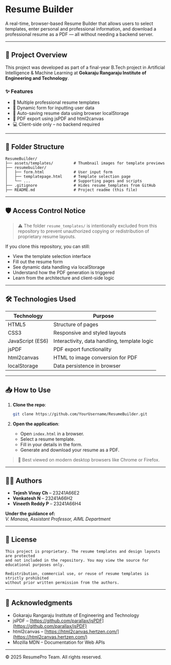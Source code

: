 
# Resume Builder

A real-time, browser-based Resume Builder that allows users to select templates, enter personal and professional information, and download a professional resume as a PDF — all without needing a backend server.

---

## 🚀 Project Overview

This project was developed as part of a final-year B.Tech project in Artificial Intelligence & Machine Learning at **Gokaraju Rangaraju Institute of Engineering and Technology**.

### ✨ Features
- 🎨 Multiple professional resume templates
- 🧾 Dynamic form for inputting user data
- 💾 Auto-saving resume data using browser localStorage
- 📄 PDF export using jsPDF and html2canvas
- 💻 Client-side only – no backend required

---

## 📂 Folder Structure

```
ResumeBuilder/
├── assets/templates/         # Thumbnail images for template previews
├── resumebuilder/
│   ├── form.html             # User input form
│   ├── templatepage.html     # Template selection page
│   └── ...                   # Supporting pages and scripts
├── .gitignore                # Hides resume_templates from GitHub
├── README.md                 # Project readme (this file)
```

---

## 🛡️ Access Control Notice

> ⚠️ The folder `resume_templates/` is intentionally excluded from this repository to prevent unauthorized copying or redistribution of proprietary resume layouts.

If you clone this repository, you can still:
- View the template selection interface
- Fill out the resume form
- See dynamic data handling via localStorage
- Understand how the PDF generation is triggered
- Learn from the architecture and client-side logic

---

## 🛠️ Technologies Used

| Technology      | Purpose                                      |
|----------------|----------------------------------------------|
| HTML5           | Structure of pages                           |
| CSS3            | Responsive and styled layouts                |
| JavaScript (ES6)| Interactivity, data handling, template logic |
| jsPDF           | PDF export functionality                     |
| html2canvas     | HTML to image conversion for PDF             |
| localStorage    | Data persistence in browser                  |

---

## 📥 How to Use

1. **Clone the repo**:
   ```bash
   git clone https://github.com/YourUsername/ResumeBuilder.git
   ```

2. **Open the application**:
   - Open `index.html` in a browser.
   - Select a resume template.
   - Fill in your details in the form.
   - Generate and download your resume as a PDF.

> 📌 Best viewed on modern desktop browsers like Chrome or Firefox.

---

## 👨‍💻 Authors

- **Tejesh Vinay Ch** – 23241A66E2  
- **Venkatesh N** – 23241A66H2  
- **Vineeth Reddy P** – 23241A66H4  

**Under the guidance of:**  
*V. Manasa, Assistant Professor, AIML Department*

---

## 📜 License

```
This project is proprietary. The resume templates and design layouts are protected
and not included in the repository. You may view the source for educational purposes only.

Redistribution, commercial use, or reuse of resume templates is strictly prohibited
without prior written permission from the authors.
```

---

## 📌 Acknowledgments

- Gokaraju Rangaraju Institute of Engineering and Technology
- jsPDF – [https://github.com/parallax/jsPDF](https://github.com/parallax/jsPDF)
- html2canvas – [https://html2canvas.hertzen.com/](https://html2canvas.hertzen.com/)
- Mozilla MDN – Documentation for Web APIs

---

© 2025 ResumePro Team. All rights reserved.
